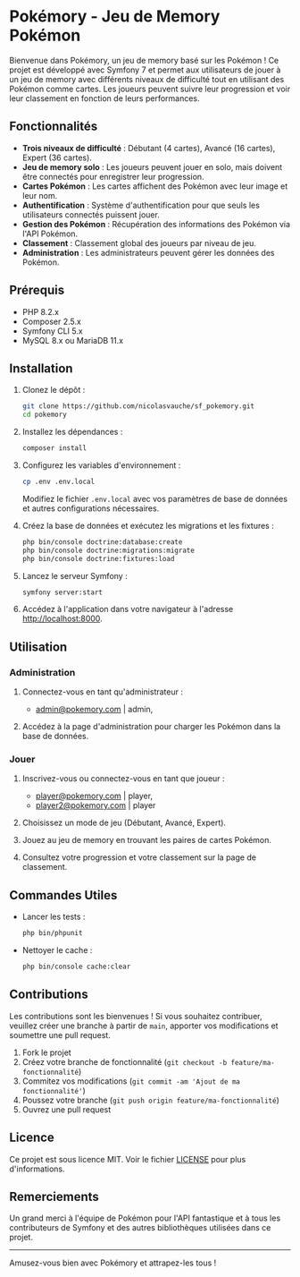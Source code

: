 # Pokémory - Jeu de Memory Pokémon

Bienvenue dans Pokémory, un jeu de memory basé sur les Pokémon ! Ce projet est développé avec Symfony 7 et permet aux
utilisateurs de jouer à un jeu de memory avec différents niveaux de difficulté tout en utilisant des Pokémon comme
cartes. Les joueurs peuvent suivre leur progression et voir leur classement en fonction de leurs performances.

## Fonctionnalités

- **Trois niveaux de difficulté** : Débutant (4 cartes), Avancé (16 cartes), Expert (36 cartes).
- **Jeu de memory solo** : Les joueurs peuvent jouer en solo, mais doivent être connectés pour enregistrer leur
  progression.
- **Cartes Pokémon** : Les cartes affichent des Pokémon avec leur image et leur nom.
- **Authentification** : Système d'authentification pour que seuls les utilisateurs connectés puissent jouer.
- **Gestion des Pokémon** : Récupération des informations des Pokémon via l'API Pokémon.
- **Classement** : Classement global des joueurs par niveau de jeu.
- **Administration** : Les administrateurs peuvent gérer les données des Pokémon.

## Prérequis

- PHP 8.2.x
- Composer 2.5.x
- Symfony CLI 5.x
- MySQL 8.x ou MariaDB 11.x

## Installation

1. Clonez le dépôt :
    ```bash
    git clone https://github.com/nicolasvauche/sf_pokemory.git
    cd pokemory
    ```

2. Installez les dépendances :
    ```bash
    composer install
    ```

3. Configurez les variables d'environnement :
    ```bash
    cp .env .env.local
    ```
   Modifiez le fichier `.env.local` avec vos paramètres de base de données et autres configurations nécessaires.

4. Créez la base de données et exécutez les migrations et les fixtures :
    ```bash
    php bin/console doctrine:database:create
    php bin/console doctrine:migrations:migrate
    php bin/console doctrine:fixtures:load
    ```

5. Lancez le serveur Symfony :
    ```bash
    symfony server:start
    ```

6. Accédez à l'application dans votre navigateur à l'adresse [http://localhost:8000](http://localhost:8000).

## Utilisation

### Administration

1. Connectez-vous en tant qu'administrateur :

    - admin@pokemory.com | admin,

2. Accédez à la page d'administration pour charger les Pokémon dans la base de données.

### Jouer

1. Inscrivez-vous ou connectez-vous en tant que joueur :

    - player@pokemory.com | player,
    - player2@pokemory.com | player

2. Choisissez un mode de jeu (Débutant, Avancé, Expert).
3. Jouez au jeu de memory en trouvant les paires de cartes Pokémon.
4. Consultez votre progression et votre classement sur la page de classement.

## Commandes Utiles

- Lancer les tests :
    ```bash
    php bin/phpunit
    ```

- Nettoyer le cache :
    ```bash
    php bin/console cache:clear
    ```

## Contributions

Les contributions sont les bienvenues ! Si vous souhaitez contribuer, veuillez créer une branche à partir de `main`,
apporter vos modifications et soumettre une pull request.

1. Fork le projet
2. Créez votre branche de fonctionnalité (`git checkout -b feature/ma-fonctionnalité`)
3. Commitez vos modifications (`git commit -am 'Ajout de ma fonctionnalité'`)
4. Poussez votre branche (`git push origin feature/ma-fonctionnalité`)
5. Ouvrez une pull request

## Licence

Ce projet est sous licence MIT. Voir le fichier [LICENSE](licence.txt) pour plus d'informations.

## Remerciements

Un grand merci à l'équipe de Pokémon pour l'API fantastique et à tous les contributeurs de Symfony et des autres
bibliothèques utilisées dans ce projet.

---

Amusez-vous bien avec Pokémory et attrapez-les tous !
